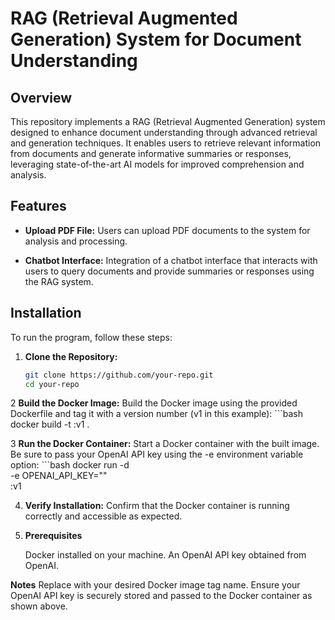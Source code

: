 # RAG (Retrieval Augmented Generation) System for Document Understanding

## Overview

This repository implements a RAG (Retrieval Augmented Generation) system designed to enhance document understanding through advanced retrieval and generation techniques. It enables users to retrieve relevant information from documents and generate informative summaries or responses, leveraging state-of-the-art AI models for improved comprehension and analysis.

## Features

- **Upload PDF File:**
  Users can upload PDF documents to the system for analysis and processing.

- **Chatbot Interface:**
  Integration of a chatbot interface that interacts with users to query documents and provide summaries or responses using the RAG system.

## Installation

To run the program, follow these steps:

1. **Clone the Repository:**
   ```bash
   git clone https://github.com/your-repo.git
   cd your-repo

2  **Build the Docker Image:**
    Build the Docker image using the provided Dockerfile and tag it with a version number (v1 in this example):
    ```bash
    docker build -t <tag-name>:v1 .

3  **Run the Docker Container:**
    Start a Docker container with the built image. Be sure to pass your OpenAI API key using the -e environment variable option:
    ```bash
    docker run -d \
    -e OPENAI_API_KEY="<openai api key>" \
    <tag-name>:v1

4.  **Verify Installation:**
    Confirm that the Docker container is running correctly and accessible as expected.

5.  **Prerequisites**

    Docker installed on your machine.
    An OpenAI API key obtained from OpenAI.

**Notes**
    Replace <tag-name> with your desired Docker image tag name.
    Ensure your OpenAI API key is securely stored and passed to the Docker container as shown above.
